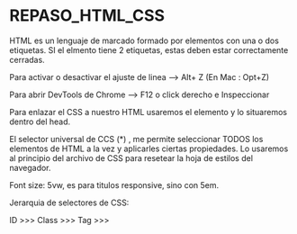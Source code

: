 # REPASO_HTML_CSS

HTML es un lenguaje de marcado formado por elementos con una o dos etiquetas. SI el elmento tiene 2 etiquetas, estas deben estar correctamente cerradas.

Para activar o desactivar el ajuste de linea --> Alt+ Z (En Mac : Opt+Z)

Para abrir DevTools de Chrome --> F12 o click derecho e Inspeccionar

Para enlazar el CSS a nuestro HTML usaremos el elemento <link> y lo situaremos dentro del head.

El selector universal de CCS (*) , me permite seleccionar TODOS los elementos de HTML a la vez y aplicarles ciertas propiedades. Lo usaremos al principio del archivo de CSS para resetear la hoja de estilos del navegador.

Font size: 5vw, es para titulos responsive, sino con 5em.


Jerarquia de selectores de CSS:

ID >>> Class >>> Tag >>>